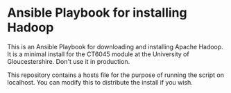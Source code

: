 # Ansible Playbook for installing Hadoop
This is an Ansible Playbook for downloading and installing Apache Hadoop. It is a minimal install for the CT6045 module at the University of Gloucestershire. Don't use it in production.

This repository contains a hosts file for the purpose of running the script on localhost. You can modify this to distribute the install if you wish.
